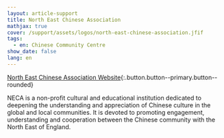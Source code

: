 ```yaml
---
layout: article-support
title: North East Chinese Association
mathjax: true
cover: /support/assets/logos/north-east-chinese-association.jfif
tags:
  - en: Chinese Community Centre
show_date: false
lang: en
---
```


[North East Chinese Association Website](http://necauk.org.uk/){:.button.button--primary.button--rounded}

NECA is a non-profit cultural and educational institution dedicated to deepening the understanding and appreciation of Chinese culture in the global and local communities.
It is devoted to promoting engagement, understanding and cooperation between the Chinese community with the North East of England.
